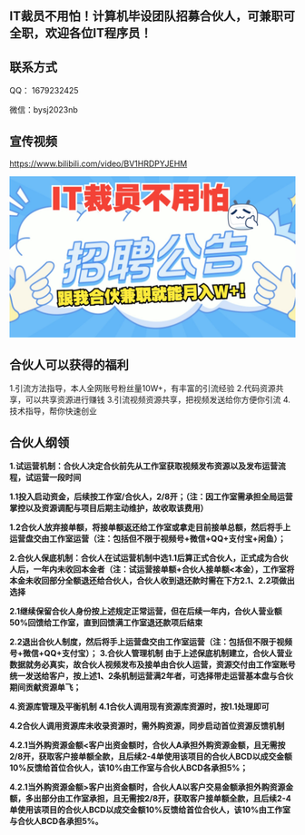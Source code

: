## IT裁员不用怕！计算机毕设团队招募合伙人，可兼职可全职，欢迎各位IT程序员！



## 联系方式

QQ： 1679232425

微信：bysj2023nb



## 宣传视频

https://www.bilibili.com/video/BV1HRDPYJEHM

![](666.jpg)

## 合伙人可以获得的福利
1.引流方法指导，本人全网账号粉丝量10W+，有丰富的引流经验
2.代码资源共享，可以共享资源进行赚钱
3.引流视频资源共享，把视频发送给你方便你引流
4.技术指导，帮你快速创业

## 合伙人纲领


**1.试运营机制：合伙人决定合伙前先从工作室获取视频发布资源以及发布运营流程，试运营一段时间**

**1.1投入启动资金，后续按工作室/合伙人，2/8开；（注：因工作室需承担全局运营掌控以及资源调配与项目后期主动维护，故收取该费用）**

**1.2合伙人放弃接单额，将接单额返还给工作室或拿走目前接单总额，然后将手上运营盘交由工作室运营（注：包括但不限于视频号+微信+QQ+支付宝+闲鱼）；**

**2.合伙人保底机制：合伙人在试运营机制中选1.1后算正式合伙人，正式成为合伙人后，一年内未收回本金者（注：试运营接单额+合伙人接单额<本金），工作室将本金未收回部分全额退还给合伙人，合伙人收到退还款时需在下方2.1、2.2项做出选择**

**2.1继续保留合伙人身份按上述规定正常运营，但在后续一年内，合伙人营业额50%回馈给工作室，直到回馈满工作室退还款项后结束**

**2.2退出合伙人制度，然后将手上运营盘交由工作室运营（注：包括但不限于视频号+微信+QQ+支付宝）；**
**3.合伙人管理机制**
**由于上述保底机制建立，合伙人营业数据就务必真实，故合伙人视频发布及接单由合伙人运营，资源交付由工作室账号统一发送给客户，按上述1、2条机制运营满2年者，可选择带走运营基本盘与合伙期间贡献资源单飞；**

**4.资源库管理及平衡机制**
**4.1合伙人调用现有资源库资源时，按1.1处理即可**

**4.2合伙人调用资源库未收录资源时，需外购资源，同步启动首位资源反馈机制**

**4.2.1当外购资源金额<客户出资金额时，合伙人A承担外购资源金额，且无需按2/8开，获取客户接单额全款，且后续2-4单使用该项目的合伙人BCD以成交金额10%反馈给首位合伙人，该10%由工作室与合伙人BCD各承担5%；**

**4.2.1当外购资源金额>客户出资金额时，合伙人A以客户交易金额承担外购资源金额，多出部分由工作室承担，且无需按2/8开，获取客户接单额全款，且后续2-4单使用该项目的合伙人BCD以成交金额10%反馈给首位合伙人，该10%由工作室与合伙人BCD各承担5%。**